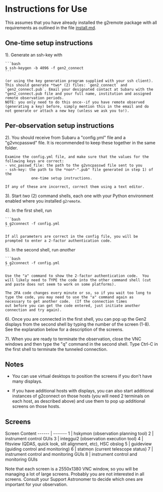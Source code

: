 # Instructions for Use

This assumes that you have already installed the g2remote package with
all requirements as outlined in the file [install.md](https://github.com/naojsoft/g2remote/blob/master/install.md).

## One-time setup instructions

1). Generate an ssh-key with

    ```bash
    $ ssh-keygen -b 4096 -f gen2_connect
    ```
    
    (or using the key generation program supplied with your ssh client).
    This should generate *two* (2) files: `gen2_connect` and
    `gen2_connect.pub`. Email your designated contact at Subaru with the
    "gen2_connect.pub file and your full name, institution and assigned
    remote observation periods. 
    NOTE: you only need to do this once--if you have remote observed
    (generating a key) before, simply mention this in the email and do
    not generate or attach a new key (unless we ask you to!).
    
## Per-observation setup instructions

2). You should receive from Subaru a "config.yml" file and a
    "g2vncpasswd" file.  It is recommended to keep these together in the
    same folder.

    Examine the config.yml file, and make sure that the values for the
    following keys are correct:
    - vnc_passwd_file: the path to the g2vncpasswd file sent to you
    - ssh-key: the path to the *non*-".pub" file generated in step 1) of the
                one-time setup instructions.
    
    If any of these are incorrect, correct them using a text editor.

3). Start *two* (2) command shells, each one with your Python environment
    enabled where you installed `g2remote`.
    
4). In the first shell, run 

    ```bash
    $ g2connect -f config.yml
    ```

    If all parameters are correct in the config file, you will be
    prompted to enter a 2-factor authentication code.

5). In the second shell, run *another*

    ```bash
    $ g2connect -f config.yml
    ```

    Use the "a" command to show the 2-factor authentication code.  You
    will likely need to TYPE the code into the other command shell (cut
    and paste does not seem to work on some platforms).

    The 2FA code changes every minute or so, so if you wait too long to
    type the code, you may need to use the "a" command again as
    necessary to get another code.  (If the connection times
    out before you can get the code entered, just initiate another
    connection and try again).

6). Once you are connected in the first shell, you can pop up the Gen2
    displays from the second shell by typing the number of the screen
    (1-8).  See the explanation below for a description of the screens.
    
7). When you are ready to terminate the observation, close the VNC
    windows and then type the "q" command in the second shell.  Type
    Ctrl-C in the first shell to terminate the tunneled connection.

## Notes

* You can use virtual desktops to position the screens if you don't
  have many displays.

* If you have additional hosts with displays, you can also start
  additional instances of g2connect on those hosts (you will need 2
  terminals on each host, as described above) and use them to pop up
  additional screens on those hosts.

## Screens

Screen   Content
------ | -------
1      | hskymon (observation planning tool)
2      | instrument control GUIs
3      | integgui2 (observation execution tool)
4      | fitsview (QDAS, quick look, slit alignment, etc), HSC obslog
5      | guideview (guiding control and monitoring)
6      | statmon (current telescope status)
7      | instrument control and monitoring GUIs
8      | instrument control and monitoring GUIs

Note that each screen is a 2550x1380 VNC window, so you will be managing a
lot of large screens. Probably you are not interested in all screens.
Consult your Support Astronomer to decide which ones are important for
your observation.

